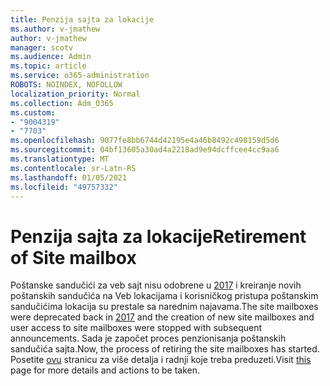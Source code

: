 ```yaml
---
title: Penzija sajta za lokacije
ms.author: v-jmathew
author: v-jmathew
manager: scotv
ms.audience: Admin
ms.topic: article
ms.service: o365-administration
ROBOTS: NOINDEX, NOFOLLOW
localization_priority: Normal
ms.collection: Adm_O365
ms.custom:
- "9004319"
- "7703"
ms.openlocfilehash: 9077fe8bb6744d42195e4a46b8492c498159d5d6
ms.sourcegitcommit: 04bf13605a30ad4a2218ad9e94dcffcee4cc9aa6
ms.translationtype: MT
ms.contentlocale: sr-Latn-RS
ms.lasthandoff: 01/05/2021
ms.locfileid: "49757332"
---
```

# <a name="retirement-of-site-mailbox"></a><span data-ttu-id="b68ac-102">Penzija sajta za lokacije</span><span class="sxs-lookup"><span data-stu-id="b68ac-102">Retirement of Site mailbox</span></span>

<span data-ttu-id="b68ac-103">Poštanske sandučići za veb sajt nisu odobrene u [2017](https://techcommunity.microsoft.com/t5/microsoft-sharepoint-blog/deprecation-of-site-mailboxes/ba-p/93028) i kreiranje novih poštanskih sandučića na Veb lokacijama i korisničkog pristupa poštanskim sandučićima lokacija su prestale sa narednim najavama.</span><span class="sxs-lookup"><span data-stu-id="b68ac-103">The site mailboxes were deprecated back in [2017](https://techcommunity.microsoft.com/t5/microsoft-sharepoint-blog/deprecation-of-site-mailboxes/ba-p/93028) and the creation of new site mailboxes and user access to site mailboxes were stopped with subsequent announcements.</span></span> <span data-ttu-id="b68ac-104">Sada je započet proces penzionisanja poštanskih sandučića sajta.</span><span class="sxs-lookup"><span data-stu-id="b68ac-104">Now, the process of retiring the site mailboxes has started.</span></span> <span data-ttu-id="b68ac-105">Posetite [ovu](https://aka.ms/SiteMailboxRetirement) stranicu za više detalja i radnji koje treba preduzeti.</span><span class="sxs-lookup"><span data-stu-id="b68ac-105">Visit [this](https://aka.ms/SiteMailboxRetirement) page for more details and actions to be taken.</span></span>
